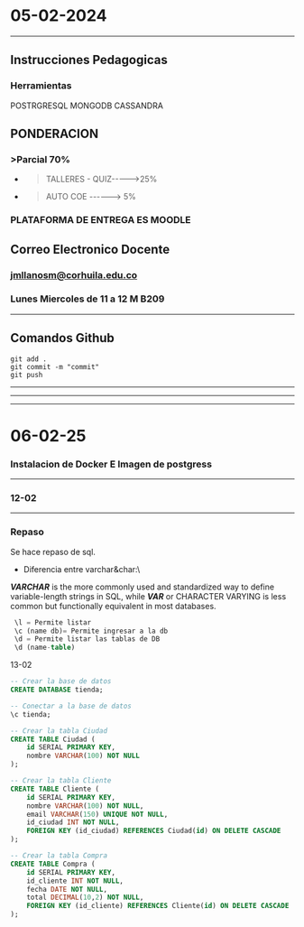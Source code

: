 # 05-02-2024
___
## Instrucciones Pedagogicas

### Herramientas

POSTRGRESQL
MONGODB
CASSANDRA


## PONDERACION

### >Parcial 70%

            
* >TALLERES - QUIZ----->25%

* >AUTO COE ------> 5%


### PLATAFORMA DE ENTREGA ES MOODLE

## Correo Electronico Docente
### jmllanosm@corhuila.edu.co

### Lunes Miercoles de 11 a 12 M  B209
---
## Comandos Github 

    git add .
    git commit -m "commit"
    git push
___
___
___


# 06-02-25

### Instalacion de Docker E Imagen de postgress

----
### 12-02
---

### Repaso
Se hace repaso de sql.

- Diferencia entre varchar&char:\

 ***VARCHAR*** is the more commonly used and standardized way to define variable-length strings in SQL, while ***VAR*** or CHARACTER VARYING is less common but functionally equivalent in most databases.
```sql
 \l = Permite listar 
 \c (name db)= Permite ingresar a la db
 \d = Permite listar las tablas de DB
 \d (name-table)
```
13-02
```sql
-- Crear la base de datos
CREATE DATABASE tienda;

-- Conectar a la base de datos
\c tienda;

-- Crear la tabla Ciudad
CREATE TABLE Ciudad (
    id SERIAL PRIMARY KEY,
    nombre VARCHAR(100) NOT NULL
);

-- Crear la tabla Cliente
CREATE TABLE Cliente (
    id SERIAL PRIMARY KEY,
    nombre VARCHAR(100) NOT NULL,
    email VARCHAR(150) UNIQUE NOT NULL,
    id_ciudad INT NOT NULL,
    FOREIGN KEY (id_ciudad) REFERENCES Ciudad(id) ON DELETE CASCADE
);

-- Crear la tabla Compra
CREATE TABLE Compra (
    id SERIAL PRIMARY KEY,
    id_cliente INT NOT NULL,
    fecha DATE NOT NULL,
    total DECIMAL(10,2) NOT NULL,
    FOREIGN KEY (id_cliente) REFERENCES Cliente(id) ON DELETE CASCADE
);




```